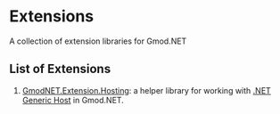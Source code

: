 # Extensions
A collection of extension libraries for Gmod.NET

## List of Extensions

1. [GmodNET.Extension.Hosting](GmodNET.Extension.Hosting/): a helper library for working with [.NET Generic Host](https://docs.microsoft.com/en-us/dotnet/core/extensions/generic-host) in Gmod.NET.
